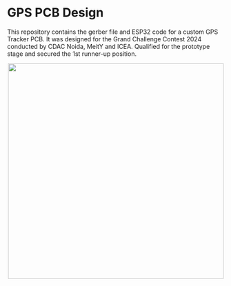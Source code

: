 # GPS PCB Design
This repository contains the gerber file and ESP32 code for a custom GPS Tracker PCB.
It was designed for the Grand Challenge Contest 2024 conducted by CDAC Noida, MeitY and ICEA.
Qualified for the prototype stage and secured the 1st runner-up position.

<div align="center">
<img src="https://github.com/aroshishp/GPS-PCB-Design/blob/main/GPS%20PCB%20Image.jpg" width="500" height="500" />
</div>  
